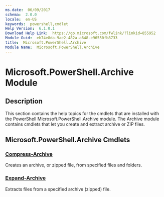 ```yaml
---
ms.date:  06/09/2017
schema:  2.0.0
locale:  en-US
keywords:  powershell,cmdlet
Help Version:  6.1.0.1
Download Help Link:  https://go.microsoft.com/fwlink/?linkid=855952
Module Guid:  eb74e8da-9ae2-482a-a648-e96550fb8733
title:  Microsoft.PowerShell.Archive
Module Name:  Microsoft.PowerShell.Archive
---
```


# Microsoft.PowerShell.Archive Module

## Description

This section contains the help topics for the cmdlets that are installed with the PowerShell Microsoft.PowerShell.Archive module. The Archive module contains cmdlets that let you create and extract archive or ZIP files.

## Microsoft.PowerShell.Archive Cmdlets

### [Compress-Archive](Compress-Archive.md)
Creates an archive, or zipped file, from specified files and folders.

### [Expand-Archive](Expand-Archive.md)
Extracts files from a specified archive (zipped) file.